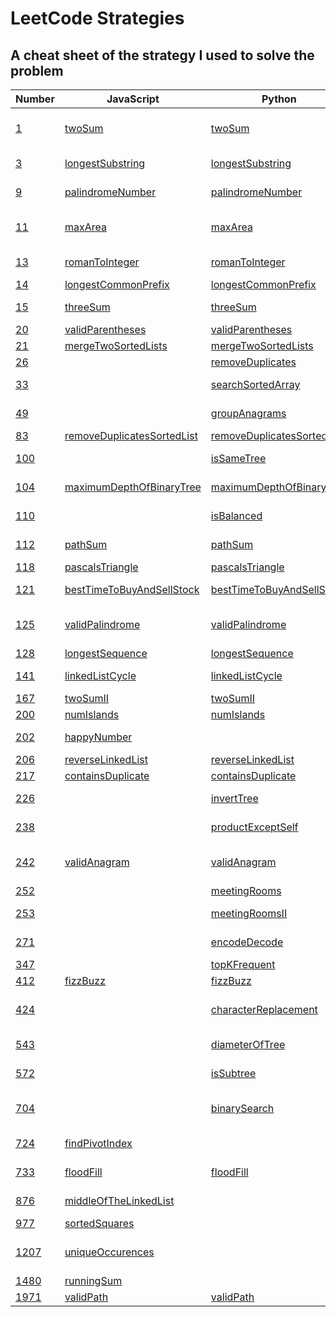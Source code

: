# LeetCode Strategies

## A cheat sheet of the strategy I used to solve the problem

| Number                                                                            | JavaScript                                                    | Python                                                        | Strategy                       |
| --------------------------------------------------------------------------------- | ------------------------------------------------------------- | ------------------------------------------------------------- | ------------------------------ |
| [1](https://leetcode.com/problems/two-sum/)                                       | [twoSum](./easy/1-twoSum.js)                                  | [twoSum](./easy/1-twoSum.py)                                  | Hashmap with complements       |
| [3](https://leetcode.com/problems/longest-substring-without-repeating-characters) | [longestSubstring](./medium/3-longestSubstring.js)            | [longestSubstring](./medium/3-longestSubstring.py)            | Sliding window, set            |
| [9](https://leetcode.com/problems/palindrome-number/)                             | [palindromeNumber](./easy/9-palindromeNumber.js)              | [palindromeNumber](./easy/9-palindromeNumber.py)              | For loop, math :(              |
| [11](https://leetcode.com/problems/container-with-most-water/)                    | [maxArea](./medium/11-containerMostWater.js)                  | [maxArea](./medium/11-containerMostWater.py)                  | Sliding window, two pointers   |
| [13](https://leetcode.com/problems/roman-to-integer/)                             | [romanToInteger](./easy/13-romanToInteger.js)                 | [romanToInteger](./easy/13-romanToInteger.py)                 | For loop, two pointers         |
| [14](https://leetcode.com/problems/longest-common-prefix/)                        | [longestCommonPrefix](./easy/14-longestCommonPrefix.js)       | [longestCommonPrefix](./easy/14-longestCommonPrefix.py)       | For loop                       |
| [15](https://leetcode.com/problems/3sum/)                                         | [threeSum](./medium/15-3Sum.js)                               | [threeSum](./medium/15-3Sum.py)                               | For loop, two pointers         |
| [20](https://leetcode.com/problems/valid-parentheses/)                            | [validParentheses](./easy/20-validParentheses.js)             | [validParentheses](./easy/20-validParentheses.py)             | Stack                          |
| [21](https://leetcode.com/problems/merge-two-sorted-lists/)                       | [mergeTwoSortedLists](./easy/21-mergeTwoLists.js)             | [mergeTwoSortedLists](./easy/21-mergeTwoLists.py)             | Linked list                    |
| [26](https://leetcode.com/problems/remove-duplicates-from-sorted-array/)          |                                                               | [removeDuplicates](./easy/26-removeDuplicates.py)             | Two pointers                   |
| [33](https://leetcode.com/problems/search-in-rotated-sorted-array/)               |                                                               | [searchSortedArray](./medium/33-searchSortedArray.py)         | Binary search                  |
| [49](https://leetcode.com/problems/group-anagrams/)                               |                                                               | [groupAnagrams](./medium/49-groupAnagrams.py)                 | Hashmap (defaultdict)          |
| [83](https://leetcode.com/problems/remove-duplicates-from-sorted-list/)           | [removeDuplicatesSortedList](./easy/83-deleteDuplicates.js)   | [removeDuplicatesSortedList](./easy/83-deleteDuplicates.py)   | If/else                        |
| [100](https://leetcode.com/problems/same-tree/)                                   |                                                               | [isSameTree](./easy/100-isSameTree.py)                        | DFS Recursion                  |
| [104](https://leetcode.com/problems/maximum-depth-of-binary-tree/)                | [maximumDepthOfBinaryTree](./easy/104-maxDepth.js)            | [maximumDepthOfBinaryTree](./easy/104-maxDepth.py)            | DFS Recursion                  |
| [110](https://leetcode.com/problems/balanced-binary-tree/)                        |                                                               | [isBalanced](./easy/110-isBalanced.py)                        | DFS Recursion                  |
| [112](https://leetcode.com/problems/path-sum/)                                    | [pathSum](./easy/112-pathSum.js)                              | [pathSum](./easy/112-pathSum.py)                              | DFS Recursion                  |
| [118](https://leetcode.com/problems/pascals-triangle/)                            | [pascalsTriangle](./easy/118-pascalsTriangle.js)              | [pascalsTriangle](./easy/118-pascalsTriangle.py)              | For loop                       |
| [121](https://leetcode.com/problems/best-time-to-buy-and-sell-stock/)             | [bestTimeToBuyAndSellStock](./easy/121-maxProfit.js)          | [bestTimeToBuyAndSellStock](./easy/121-maxProfit.py)          | Sliding window                 |
| [125](https://leetcode.com/problems/valid-palindrome/)                            | [validPalindrome](./easy/125-validPalindrome.js)              | [validPalindrome](./easy/125-validPalindrome.py)              | Regex (filter), two pointers   |
| [128](https://leetcode.com/problems/longest-consecutive-sequence/)                | [longestSequence](./medium/128-longestConsecutiveSequence.js) | [longestSequence](./medium/128-longestConsecutiveSequence.py) | Set                            |
| [141](https://leetcode.com/problems/linked-list-cycle/)                           | [linkedListCycle](./easy/141-hasCycle.js)                     | [linkedListCycle](./easy/141-hasCycle.py)                     | Fast and slow pointers         |
| [167](https://leetcode.com/problems/two-sum-ii-input-array-is-sorted/)            | [twoSumII](./medium/167-twoSumII.js)                          | [twoSumII](./medium/167-twoSumII.py)                          | Two pointers                   |
| [200](https://leetcode.com/problems/number-of-islands/)                           | [numIslands](./medium/200-numIslands.js)                      | [numIslands](./medium/200-numIslands.py)                      | Graph                          |
| [202](https://leetcode.com/problems/happy-number/)                                | [happyNumber](./easy/202-isHappy.js)                          |                                                               | Fast and slow pointers         |
| [206](https://leetcode.com/problems/reverse-linked-list/)                         | [reverseLinkedList](./easy/206-reverseLinkedList.js)          | [reverseLinkedList](./easy/206-reverseLinkedList.py)          | Linked list                    |
| [217](https://leetcode.com/problems/contains-duplicate/)                          | [containsDuplicate](./easy/217-containsDuplicate.js)          | [containsDuplicate](./easy/217-containsDuplicate.py)          | Hashmap                        |
| [226](https://leetcode.com/problems/invert-binary-tree/)                          |                                                               | [invertTree](./easy/226-invertTree.py)                        | DFS Recursion                  |
| [238](https://leetcode.com/problems/product-of-array-except-self/)                |                                                               | [productExceptSelf](./medium/238-productExceptSelf.py)        | Prefix, Postfix                |
| [242](https://leetcode.com/problems/valid-anagram/)                               | [validAnagram](./easy/242-validAnagram.js)                    | [validAnagram](./easy/242-validAnagram.py)                    | Hashmap frequency counter      |
| [252](https://leetcode.com/problems/meeting-rooms/)                               |                                                               | [meetingRooms](./easy/252-meetingRooms.py)                    | Sort                           |
| [253](https://leetcode.com/problems/meeting-rooms-ii/)                            |                                                               | [meetingRoomsII](./medium/253-meetingRoomsII.py)              | Sort(ed), two pointers         |
| [271](https://leetcode.com/problems/encode-and-decode-strings/)                   |                                                               | [encodeDecode](./medium/271-encodeDecode.py)                  | Two pointers (for int)         |
| [347](https://leetcode.com/problems/top-k-frequent-elements/)                     |                                                               | [topKFrequent](./medium/347-topKFrequent.py)                  | Bucket sort                    |
| [412](https://leetcode.com/problems/fizz-buzz/)                                   | [fizzBuzz](./easy/412-fizzBuzz.js)                            | [fizzBuzz](./easy/412-fizzBuzz.py)                            | If/else                        |
| [424](https://leetcode.com/problems/longest-repeating-character-replacement/)     |                                                               | [characterReplacement](./medium/424-characterReplacement.py)  | Sliding window, hashmap        |
| [543](https://leetcode.com/problems/diameter-of-binary-tree/)                     |                                                               | [diameterOfTree](./easy/543-diameterOfTree.py)                | DFS Recursion                  |
| [572](https://leetcode.com/problems/subtree-of-another-tree/)                     |                                                               | [isSubtree](./easy/572-isSubtree.py)                          | DFS Recursion                  |
| [704](https://leetcode.com/problems/binary-search/)                               |                                                               | [binarySearch](./easy/704-binarySearch.py)                    | Binary search, if/else         |
| [724](https://leetcode.com/problems/find-pivot-index/)                            | [findPivotIndex](./easy/724-findPivotIndex.js)                |                                                               | For loop, if/else              |
| [733](https://leetcode.com/problems/flood-fill/)                                  | [floodFill](./easy/733-floodFill.js)                          | [floodFill](./easy/733-floodFill.py)                          | DFS Recursion                  |
| [876](https://leetcode.com/problems/middle-of-the-linked-list/)                   | [middleOfTheLinkedList](./easy/876-middleNode.js)             |                                                               | Fast and slow pointers         |
| [977](https://leetcode.com/problems/squares-of-a-sorted-array/)                   | [sortedSquares](./easy/977-squaresOfASortedArray.js)          |                                                               | Two pointers                   |
| [1207](https://leetcode.com/problems/unique-number-of-occurrences/)               | [uniqueOccurences](./easy/1207-uniqueNumberOfOccurences.js)   |                                                               | Hashmap frequency counter, set |
| [1480](https://leetcode.com/problems/running-sum-of-1d-array/)                    | [runningSum](./easy/1480-runningSum.js)                       |                                                               | For loop                       |
| [1971](https://leetcode.com/problems/find-if-path-exists-in-graph/)               | [validPath](./easy/1971-validPath.js)                         | [validPath](./easy/1971-validPath.py)                         | Graph, DFS                     |
